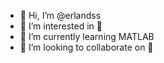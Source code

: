 - 👋 Hi, I’m @erlandss
- 👀 I’m interested in 🤔
- 🌱 I’m currently learning MATLAB 
- 💞️ I’m looking to collaborate on 🤔

<!---
erlandss/erlandss is a ✨ special ✨ repository because its `README.md` (this file) appears on your GitHub profile.
You can click the Preview link to take a look at your changes.
--->

